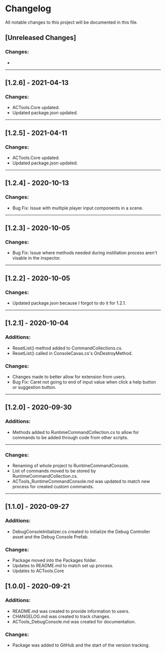 # Changelog
<p> All notable changes to this project will be documented in this file. </p>

## [Unreleased Changes]
### Changes:
<ul>
	<li> </il>
</ul>
<hr/>

## [1.2.6] - 2021-04-13

### Changes:
<ul>
	<li>ACTools.Core updated.</il>
	<li>Updated package.json updated.</il>
</ul>
<hr/>

## [1.2.5] - 2021-04-11

### Changes:
<ul>
	<li>ACTools.Core updated.</il>
	<li>Updated package.json updated.</il>
</ul>
<hr/>

## [1.2.4] - 2020-10-13
### Changes:
<ul>
	<li>Bug Fix: Issue with multiple player input components in a scene.</il>
</ul>
<hr/>

## [1.2.3] - 2020-10-05
### Changes:
<ul>
	<li>Bug Fix: Issue where methods needed during instillation process aren't visable in the inspector.</il>
</ul>
<hr/>

## [1.2.2] - 2020-10-05
### Changes:
<ul>
	<li>Updated package.json because I forgot to do it for 1.2.1.</il>
</ul>
<hr/>

## [1.2.1] - 2020-10-04

### Additions:
<ul>
	<li>ResetList() method added to CommandCollections.cs.</il>
	<li>ResetList() called in ConsoleCavas.cs's OnDestroyMethod.</il>
</ul>

### Changes:
<ul>
	<li>Changes made to better allow for extension from users.</il>
	<li>Bug Fix: Caret not going to end of input value when click a help button or suggestion button.</il>
</ul>
<hr/>

## [1.2.0] - 2020-09-30

### Additions:
<ul>
	<li>Methods added to RuntimeCommandCollection.cs to allow for commands to be added through code from other scripts.</il>
</ul>
<hr/>

### Changes:
<ul>
	<li>Renaming of whole project to RuntimeCommandConsole.</il>
	<li>List of commands moved to be stored by RuntimeCommandCollection.cs.</il>
	<li>ACTools_RuntimeCommandConsole.md was updated to match new process for created custom commands.</il>
</ul>
<hr/>

## [1.1.0] - 2020-09-27

### Additions:
<ul>
	<li>DebugConsoleInitializer.cs created to initialize the Debug Controller asset and the Debug Console Prefab.</il>
</ul>

### Changes:
<ul>
	<li>Package moved into the Packages folder.</il>
	<li>Updates to README.md to match set up process.</il>
	<li>Updates to ACTools.Core</il>
</ul>

## [1.0.0] - 2020-09-21

### Additions:
<ul>
	<li>README.md was created to provide information to users.</il>
	<li>CHANGELOG.md was created to track changes.</il>
	<li>ACTools_DebugConsole.md was created for documentation.</il>
</ul>

### Changes:
<ul>
	<li>Package was added to GitHub and the start of the version tracking.</il>
</ul>
